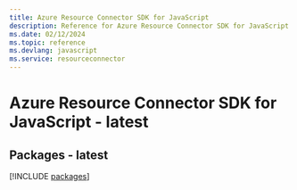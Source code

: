 ```yaml
---
title: Azure Resource Connector SDK for JavaScript
description: Reference for Azure Resource Connector SDK for JavaScript
ms.date: 02/12/2024
ms.topic: reference
ms.devlang: javascript
ms.service: resourceconnector
---
```

# Azure Resource Connector SDK for JavaScript - latest
## Packages - latest
[!INCLUDE [packages](resource-connector-index.md)]